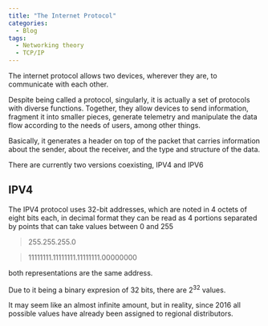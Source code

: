 ```yaml
---
title: "The Internet Protocol"
categories:
  - Blog
tags:
  - Networking theory
  - TCP/IP
---
```

The internet protocol allows two devices, wherever they are, to communicate with each other.



Despite being called a protocol, singularly, it is actually a set of protocols with diverse functions.
Together, they allow devices to send information, fragment it into smaller pieces, generate telemetry and manipulate the data flow according to the needs of users, among other things.

Basically, it generates a header on top of the packet that carries information about the sender, about the receiver, and the type and structure of the data.

There are currently two versions coexisting, IPV4 and IPV6

<h2>IPV4</h2>

The IPV4 protocol uses 32-bit addresses, which are noted in 4 octets of eight bits each, in decimal format they can be read as 4 portions separated by points that can take values between 0 and 255

> 255.255.255.0

> 11111111.11111111.11111111.00000000

both representations are the same address.

Due to it being a binary expresion of 32 bits, there are 2<sup>32</sup> values. 

It may seem like an almost infinite amount, but in reality, since 2016 all possible values have already been assigned to regional distributors.